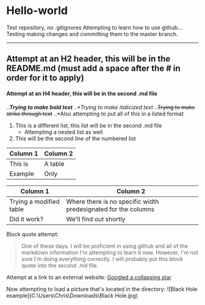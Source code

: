 # Hello-world
Test repository, no .gitignores
Attempting to learn how to use github... Testing making changes and committing them to the master branch.

***

## Attempt at an H2 header, this will be in the README.md (must add a space after the # in order for it to apply)
#### Attempt at an H4 header, this will be in the second .md file
..***Trying to make bold text**
..**Trying to make italicized text*
..*~~Trying to make strike through text~~
..*Also attempting to put all of this in a listed format
1. This is a different list, this list will be in the second .md file
   - Attempting a nested list as well
2. This will be the second line of the numbered list

| Column 1 | Column 2 |
|----------|----------|
| This is  | A table  |
| Example  | Only     |

| Column 1 | Column 2 |
| --- | --- |
| Trying a modified table | Where there is no specific width predesignated for the columns
| Did it work? | We'll find out shortly |

Block quote attempt:
>One of these days.
>I will be proficient in using github and all of the markdown information
>I'm attempting to learn it now.
>However, I'm not sure I'm doing everything correctly.
>I will probably put this block quote into the second .md file.

Attempt at a link to an external website:
[Googled a collapsing star](https://www.google.com/search?tbm=isch&sa=1&ei=HqeIW5DBJ4XejwS6wJiIDA&btnG=Search&q=collapsing+star#imgrc=YxW-u_DKqZGF9M:)


Now attempting to load a picture that's located in the directory:
![Black Hole example](C:\Users\Chris\Downloads\Black Hole.jpg)
